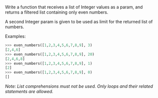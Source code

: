 Write a function that receives a list of Integer values as a param, and returns a filtered list containing only even numbers.

A second Integer param is given to be used as limit for the returned list of numbers.

Examples:

```python
>>> even_numbers([1,2,3,4,5,6,7,8,9], 3)
[2,4,6]
>>> even_numbers([1,2,3,4,5,6,7,8,9], 20)
[2,4,6,8]
>>> even_numbers([1,2,3,4,5,6,7,8,9], 1)
[2]
>>> even_numbers([1,2,3,4,5,6,7,8,9], 0)
[]
```

_Note: List comprehensions must not be used. Only loops and their related statements are allowed._
